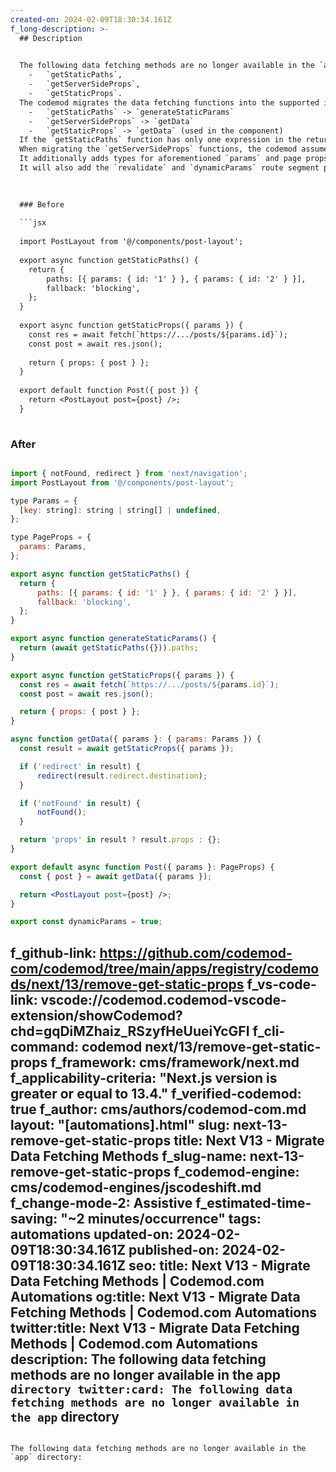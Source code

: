 ```yaml
---
created-on: 2024-02-09T18:30:34.161Z
f_long-description: >-
  ## Description
  

  The following data fetching methods are no longer available in the `app` directory:
    -   `getStaticPaths`,
    -   `getServerSideProps`,
    -   `getStaticProps`.
  The codemod migrates the data fetching functions into the supported in the `app` directory:
    -   `getStaticPaths` -> `generateStaticParams`
    -   `getServerSideProps` -> `getData`
    -   `getStaticProps` -> `getData` (used in the component)
  If the `getStaticPaths` function has only one expression in the return statement, it will be inlined within the `nextData` function, otherwise it will remain unchanged.
  When migrating the `getServerSideProps` functions, the codemod assumes that only the `params` property of the first argument is used.
  It additionally adds types for aforementioned `params` and page props.
  It will also add the `revalidate` and `dynamicParams` route segment properties.
  

  
  ### Before
  
  ```jsx
  
  import PostLayout from '@/components/post-layout';
  
  export async function getStaticPaths() {
  	return {
  		paths: [{ params: { id: '1' } }, { params: { id: '2' } }],
  		fallback: 'blocking',
  	};
  }
  
  export async function getStaticProps({ params }) {
  	const res = await fetch(`https://.../posts/${params.id}`);
  	const post = await res.json();
  
  	return { props: { post } };
  }
  
  export default function Post({ post }) {
  	return <PostLayout post={post} />;
  }
  
  ```
  
  ### After
  
  ```jsx
  
  import { notFound, redirect } from 'next/navigation';
  import PostLayout from '@/components/post-layout';
  
  type Params = {
  	[key: string]: string | string[] | undefined,
  };
  
  type PageProps = {
  	params: Params,
  };
  
  export async function getStaticPaths() {
  	return {
  		paths: [{ params: { id: '1' } }, { params: { id: '2' } }],
  		fallback: 'blocking',
  	};
  }
  
  export async function generateStaticParams() {
  	return (await getStaticPaths({})).paths;
  }
  
  export async function getStaticProps({ params }) {
  	const res = await fetch(`https://.../posts/${params.id}`);
  	const post = await res.json();
  
  	return { props: { post } };
  }
  
  async function getData({ params }: { params: Params }) {
  	const result = await getStaticProps({ params });
  
  	if ('redirect' in result) {
  		redirect(result.redirect.destination);
  	}
  
  	if ('notFound' in result) {
  		notFound();
  	}
  
  	return 'props' in result ? result.props : {};
  }
  
  export default async function Post({ params }: PageProps) {
  	const { post } = await getData({ params });
  
  	return <PostLayout post={post} />;
  }
  
  export const dynamicParams = true;
  
  ```
f_github-link: https://github.com/codemod-com/codemod/tree/main/apps/registry/codemods/next/13/remove-get-static-props
f_vs-code-link: vscode://codemod.codemod-vscode-extension/showCodemod?chd=gqDiMZhaiz_RSzyfHeUueiYcGFI
f_cli-command: codemod next/13/remove-get-static-props
f_framework: cms/framework/next.md
f_applicability-criteria: "Next.js version is greater or equal to 13.4."
f_verified-codemod: true
f_author: cms/authors/codemod-com.md
layout: "[automations].html"
slug: next-13-remove-get-static-props
title: Next V13 - Migrate Data Fetching Methods
f_slug-name: next-13-remove-get-static-props
f_codemod-engine: cms/codemod-engines/jscodeshift.md
f_change-mode-2: Assistive
f_estimated-time-saving: "~2 minutes/occurrence"
tags: automations
updated-on: 2024-02-09T18:30:34.161Z
published-on: 2024-02-09T18:30:34.161Z
seo:
  title: Next V13 - Migrate Data Fetching Methods | Codemod.com Automations
  og:title: Next V13 - Migrate Data Fetching Methods | Codemod.com Automations
  twitter:title: Next V13 - Migrate Data Fetching Methods | Codemod.com Automations
  description: The following data fetching methods are no longer available in the app` directory
  twitter:card: The following data fetching methods are no longer available in the app` directory
---
```

The following data fetching methods are no longer available in the `app` directory: